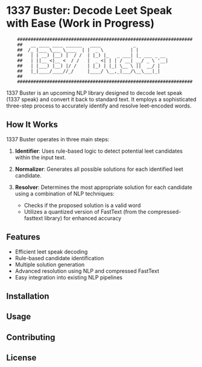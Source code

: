# 1337 Buster: Decode Leet Speak with Ease (Work in Progress)

        #################################################################
        ##   __ ____ ____ ______   ____            _            
        ##  /_ |___ \___ \____  | |  _ \          | |           
        ##   | | __) |__) |  / /  | |_) |_   _ ___| |_ ___ _ __ 
        ##   | ||__ <|__ <  / /   |  _ <| | | / __| __/ _ \ '__|
        ##   | |___) |__) |/ /    | |_) | |_| \__ \ ||  __/ |   
        ##   |_|____/____//_/     |____/ \__,_|___/\__\___|_|   
        ## 
        #################################################################




1337 Buster is an upcoming NLP library designed to decode leet speak (1337 speak) and convert it back to standard text. It employs a sophisticated three-step process to accurately identify and resolve leet-encoded words.

## How It Works

1337 Buster operates in three main steps:

1. **Identifier**: Uses rule-based logic to detect potential leet candidates within the input text.

2. **Normalizer**: Generates all possible solutions for each identified leet candidate.

3. **Resolver**: Determines the most appropriate solution for each candidate using a combination of NLP techniques:
   - Checks if the proposed solution is a valid word
   - Utilizes a quantized version of FastText (from the compressed-fasttext library) for enhanced accuracy

## Features

- Efficient leet speak decoding
- Rule-based candidate identification
- Multiple solution generation
- Advanced resolution using NLP and compressed FastText
- Easy integration into existing NLP pipelines

## Installation

## Usage

## Contributing

## License
